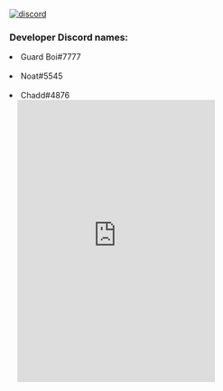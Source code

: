 <a href="https://server.cowbot.xyz"><img src="https://img.shields.io/discord/969239928837906462?color=5865F2&logo=discord&logoColor=white" alt="discord"> </a>

<h3>Developer Discord names:</h3>
<li>Guard Boi#7777</li> ⠀
<li>Noat#5545</li>⠀
<li>Chadd#4876</li>⠀
<iframe src="https://discord.com/widget?id=969239928837906462&theme=dark" width="350" height="500" allowtransparency="true" frameborder="0" sandbox="allow-popups allow-popups-to-escape-sandbox allow-same-origin allow-scripts"></iframe>

